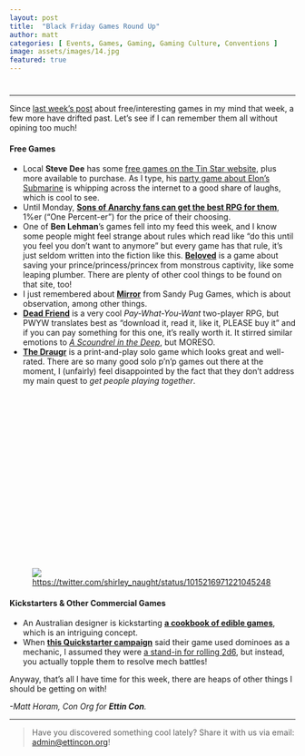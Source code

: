```yaml
---
layout: post
title:  "Black Friday Games Round Up"
author: matt
categories: [ Events, Games, Gaming, Gaming Culture, Conventions ]
image: assets/images/14.jpg
featured: true
---
```

<h1 class="p-name"></h1>

<section name="3525" class="section section--body section--first"><div class="section-divider"><hr class="section-divider"></div><div class="section-content"><div class="section-inner sectionLayout--insetColumn"><p name="d2ce" id="d2ce" class="graf graf--p graf-after--h3">Since <a href="https://medium.com/ettincon/friday-round-up-6th-july-2018-e8c74baefec9" data-href="https://medium.com/ettincon/friday-round-up-6th-july-2018-e8c74baefec9" class="markup--anchor markup--p-anchor" target="_blank">last week’s post</a> about free/interesting games in my mind that week, a few more have drifted past. Let’s see if I can remember them all without opining too much!</p><h4 name="3923" id="3923" class="graf graf--h4 graf-after--p">Free Games</h4><ul class="postList"><li name="3f7a" id="3f7a" class="graf graf--li graf-after--h4">Local <strong class="markup--strong markup--li-strong">Steve Dee</strong> has some <a href="http://tinstargames.weebly.com/games-for-free.html" data-href="http://tinstargames.weebly.com/games-for-free.html" class="markup--anchor markup--li-anchor" rel="noopener" target="_blank">free games on the Tin Star website</a>, plus more available to purchase. As I type, his <a href="https://imgur.com/gallery/mTzrTky" data-href="https://imgur.com/gallery/mTzrTky" class="markup--anchor markup--li-anchor" rel="noopener" target="_blank">party game about Elon’s Submarine</a> is whipping across the internet to a good share of laughs, which is cool to see.</li><li name="54dd" id="54dd" class="graf graf--li graf-after--li">Until Monday, <a href="http://www.drivethrurpg.com/product/118932/1er--The-Outlaw-Motorcycle-Game" data-href="http://www.drivethrurpg.com/product/118932/1er--The-Outlaw-Motorcycle-Game" class="markup--anchor markup--li-anchor" rel="noopener" target="_blank"><strong class="markup--strong markup--li-strong">Sons of Anarchy fans can get the best RPG for them</strong></a>, 1%er (“One Percent-er”) for the price of their choosing.</li><li name="399d" id="399d" class="graf graf--li graf-after--li">One of <strong class="markup--strong markup--li-strong">Ben Lehman</strong>’s games fell into my feed this week, and I know some people might feel strange about rules which read like “do this until you feel you don’t want to anymore” but every game has that rule, it’s just seldom written into the fiction like this. <a href="http://www.tao-games.com/beloved" data-href="http://www.tao-games.com/beloved" class="markup--anchor markup--li-anchor" rel="noopener" target="_blank"><strong class="markup--strong markup--li-strong">Beloved</strong></a> is a game about saving your prince/princess/princex from monstrous captivity, like some leaping plumber. There are plenty of other cool things to be found on that site, too!</li><li name="e214" id="e214" class="graf graf--li graf-after--li">I just remembered about <a href="https://sandypuggames.itch.io/mirror-a-micro-rpg" data-href="https://sandypuggames.itch.io/mirror-a-micro-rpg" class="markup--anchor markup--li-anchor" rel="noopener" target="_blank"><strong class="markup--strong markup--li-strong">Mirror</strong></a> from Sandy Pug Games, which is about observation, among other things.</li><li name="549d" id="549d" class="graf graf--li graf-after--li"><a href="http://www.drivethrurpg.com/product/234653/Dead-Friend-A-Game-of-Necromancy" data-href="http://www.drivethrurpg.com/product/234653/Dead-Friend-A-Game-of-Necromancy" class="markup--anchor markup--li-anchor" rel="noopener" target="_blank"><strong class="markup--strong markup--li-strong">Dead Friend</strong></a> is a very cool <em class="markup--em markup--li-em">Pay-What-You-Want</em> two-player RPG, but PWYW translates best as “download it, read it, like it, PLEASE buy it” and if you can pay something for this one, it’s really worth it. It stirred similar emotions to <a href="http://ascoundrelinthedeep.com" data-href="http://ascoundrelinthedeep.com" class="markup--anchor markup--li-anchor" rel="noopener" target="_blank"><em class="markup--em markup--li-em">A Scoundrel in the Deep</em></a>, but MORESO.</li><li name="a006" id="a006" class="graf graf--li graf-after--li"><a href="https://boardgamegeek.com/boardgame/162292/draugr/files" data-href="https://boardgamegeek.com/boardgame/162292/draugr/files" class="markup--anchor markup--li-anchor" rel="noopener" target="_blank"><strong class="markup--strong markup--li-strong">The Draugr</strong></a> is a print-and-play solo game which looks great and well-rated. There are so many good solo p’n’p games out there at the moment, I (unfairly) feel disappointed by the fact that they don’t address my main quest to <em class="markup--em markup--li-em">get people playing together</em>.</li></ul><figure name="d233" id="d233" class="graf graf--figure graf-after--li"><div class="aspectRatioPlaceholder is-locked" style="max-width: 592px; max-height: 430px;"><div class="aspectRatioPlaceholder-fill" style="padding-bottom: 72.6%;"></div><img class="graf-image" data-image-id="1*ANdE2cIFrECbTwNXxyxoIQ.png" data-width="592" data-height="430" src="https://cdn-images-1.medium.com/max/800/1*ANdE2cIFrECbTwNXxyxoIQ.png"></div><figcaption class="imageCaption"><a href="https://twitter.com/shirley_naught/status/1015216971221045248" data-href="https://twitter.com/shirley_naught/status/1015216971221045248" class="markup--anchor markup--figure-anchor" rel="nofollow noopener" target="_blank">https://twitter.com/shirley_naught/status/1015216971221045248</a></figcaption></figure><h4 name="e044" id="e044" class="graf graf--h4 graf-after--figure">Kickstarters &amp; Other Commercial Games</h4><ul class="postList"><li name="a7c7" id="a7c7" class="graf graf--li graf-after--h4">An Australian designer is kickstarting <a href="https://www.kickstarter.com/projects/jennsandercock/edible-games-cookbook-play-with-your-food" data-href="https://www.kickstarter.com/projects/jennsandercock/edible-games-cookbook-play-with-your-food" class="markup--anchor markup--li-anchor" rel="noopener" target="_blank"><strong class="markup--strong markup--li-strong">a cookbook of edible games</strong></a>, which is an intriguing concept.</li><li name="2ced" id="2ced" class="graf graf--li graf-after--li">When <a href="https://www.kickstarter.com/projects/1549920133/quickstarter-harder-they-fall" data-href="https://www.kickstarter.com/projects/1549920133/quickstarter-harder-they-fall" class="markup--anchor markup--li-anchor" rel="noopener" target="_blank"><strong class="markup--strong markup--li-strong">this Quickstarter campaign</strong></a> said their game used dominoes as a mechanic, I assumed they were <a href="https://boardgamegeek.com/thread/1021123/using-dominoes-dice-rolls" data-href="https://boardgamegeek.com/thread/1021123/using-dominoes-dice-rolls" class="markup--anchor markup--li-anchor" rel="noopener" target="_blank">a stand-in for rolling 2d6</a>, but instead, you actually topple them to resolve mech battles!</li></ul><p name="71d0" id="71d0" class="graf graf--p graf-after--li">Anyway, that’s all I have time for this week, there are heaps of other things I should be getting on with!</p><p name="76f9" id="76f9" class="graf graf--p graf-after--p graf--trailing"><em class="markup--em markup--p-em">-Matt Horam, Con Org for </em><strong class="markup--strong markup--p-strong"><em class="markup--em markup--p-em">Ettin Con</em></strong><em class="markup--em markup--p-em">.</em></p></div></div></section><section name="a4e4" class="section section--body section--last"><div class="section-divider"><hr class="section-divider"></div><div class="section-content"><div class="section-inner sectionLayout--insetColumn"><blockquote name="b256" id="b256" class="graf graf--blockquote graf--leading graf--trailing">Have you discovered something cool lately? Share it with us via email: <a href="mailto:admin@ettincon.org" data-href="mailto:admin@ettincon.org" class="markup--anchor markup--blockquote-anchor" target="_blank">admin@ettincon.org</a>!</blockquote></div></div></section>